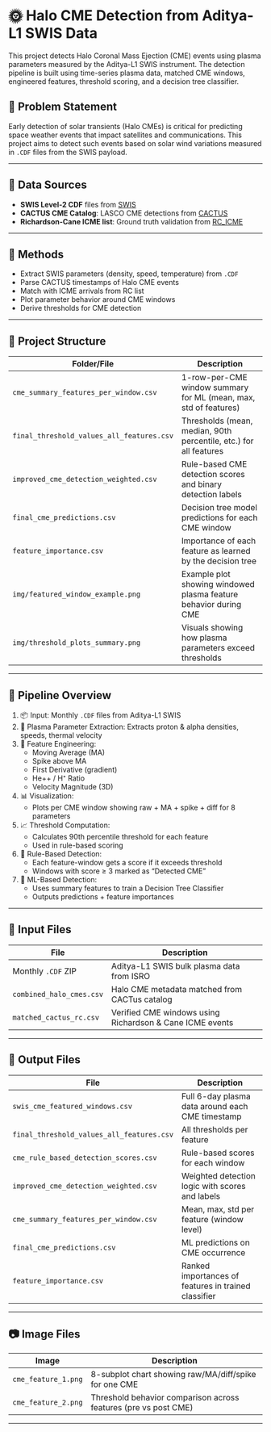 # 🌞 Halo CME Detection from Aditya-L1 SWIS Data

This project detects Halo Coronal Mass Ejection (CME) events using plasma parameters measured by the Aditya-L1 SWIS instrument. The detection pipeline is built using time-series plasma data, matched CME windows, engineered features, threshold scoring, and a decision tree classifier.

## 📌 Problem Statement
Early detection of solar transients (Halo CMEs) is critical for predicting space weather events that impact satellites and communications. This project aims to detect such events based on solar wind variations measured in `.CDF` files from the SWIS payload.

---

## 📁 Data Sources

- **SWIS Level-2 CDF** files from [SWIS](https://pradan.issdc.gov.in/)
- **CACTUS CME Catalog**: LASCO CME detections from [CACTUS](https://www.sidc.be/cactus/)
- **Richardson-Cane ICME list**: Ground truth validation from [RC_ICME](https://izw1.caltech.edu/ACE/ASC/DATA/level3/icmetable2.htm)

---

## 🧪 Methods

- Extract SWIS parameters (density, speed, temperature) from `.CDF`
- Parse CACTUS timestamps of Halo CME events
- Match with ICME arrivals from RC list
- Plot parameter behavior around CME windows
- Derive thresholds for CME detection

---

## 📁 Project Structure

| Folder/File | Description |
|-------------|-------------|
| `cme_summary_features_per_window.csv` | 1-row-per-CME window summary for ML (mean, max, std of features) |
| `final_threshold_values_all_features.csv` | Thresholds (mean, median, 90th percentile, etc.) for all features |
| `improved_cme_detection_weighted.csv` | Rule-based CME detection scores and binary detection labels |
| `final_cme_predictions.csv` | Decision tree model predictions for each CME window |
| `feature_importance.csv` | Importance of each feature as learned by the decision tree |
| `img/featured_window_example.png` | Example plot showing windowed plasma feature behavior during CME |
| `img/threshold_plots_summary.png` | Visuals showing how plasma parameters exceed thresholds |

---

## 🚀 Pipeline Overview

1. 📦 Input: Monthly `.CDF` files from Aditya-L1 SWIS
2. 🧪 Plasma Parameter Extraction: Extracts proton & alpha densities, speeds, thermal velocity
3. 🧮 Feature Engineering:
   - Moving Average (MA)
   - Spike above MA
   - First Derivative (gradient)
   - He++ / H⁺ Ratio
   - Velocity Magnitude (3D)
4. 📊 Visualization:
   - Plots per CME window showing raw + MA + spike + diff for 8 parameters
5. 📈 Threshold Computation:
   - Calculates 90th percentile threshold for each feature
   - Used in rule-based scoring
6. 🧠 Rule-Based Detection:
   - Each feature-window gets a score if it exceeds threshold
   - Windows with score ≥ 3 marked as “Detected CME”
7. 🤖 ML-Based Detection:
   - Uses summary features to train a Decision Tree Classifier
   - Outputs predictions + feature importances

---

## 🧾 Input Files

| File | Description |
|------|-------------|
| Monthly `.CDF` ZIP | Aditya-L1 SWIS bulk plasma data from ISRO |
| `combined_halo_cmes.csv` | Halo CME metadata matched from CACTus catalog |
| `matched_cactus_rc.csv` | Verified CME windows using Richardson & Cane ICME events |

---

## 🧾 Output Files

| File | Description |
|------|-------------|
| `swis_cme_featured_windows.csv` | Full 6-day plasma data around each CME timestamp |
| `final_threshold_values_all_features.csv` | All thresholds per feature |
| `cme_rule_based_detection_scores.csv` | Rule-based scores for each window |
| `improved_cme_detection_weighted.csv` | Weighted detection logic with scores and labels |
| `cme_summary_features_per_window.csv` | Mean, max, std per feature (window level) |
| `final_cme_predictions.csv` | ML predictions on CME occurrence |
| `feature_importance.csv` | Ranked importances of features in trained classifier |

---

## 📷 Image Files

| Image | Description |
|-------|-------------|
| `cme_feature_1.png` | 8-subplot chart showing raw/MA/diff/spike for one CME |
| `cme_feature_2.png` | Threshold behavior comparison across features (pre vs post CME) |

---
